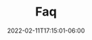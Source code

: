 ---
title: "Faq"
date: 2022-02-11T17:15:01-06:00
draft: false
menu:
  youth:
    name: FAQ
    parent: info
    url: /youth/info/faq/
    weight: 170
---